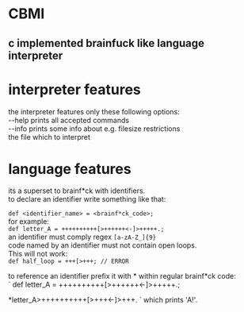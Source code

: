 # CBMI
## c implemented brainfuck like language interpreter

# interpreter features
the interpreter features only these following options:\
--help     prints all accepted commands\
--info     prints some info about e.g. filesize restrictions\
<filename> the file which to interpret



# language features
its a superset to brainf*ck with identifiers.\
to declare an identifier write something like that:

`def <identifier_name> = <brainf*ck_code>;`\
for example:\
`def letter_A = ++++++++++[>++++++<-]>+++++.;`\
an identifier must comply regex `[a-zA-Z_]{9}`\
code named by an identifier must not contain open loops.\
This will not work:\
`def half_loop = +++[>+++; // ERROR`

to reference an identifier prefix it with \* within regular brainf*ck code:\
`
def letter_A = ++++++++++[>++++++<-]>+++++.;

*letter_A>++++++++++[>+++<-]>+++.
`
which prints 'A!'.

